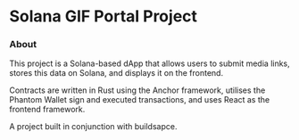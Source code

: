 # Solana GIF Portal Project

### About

This project is a Solana-based dApp that allows users to submit media links, stores this data on Solana, and displays it on the frontend.

Contracts are written in Rust using the Anchor framework, utilises the Phantom Wallet sign and executed transactions, and uses React as the frontend framework.

A project built in conjunction with buildsapce.
